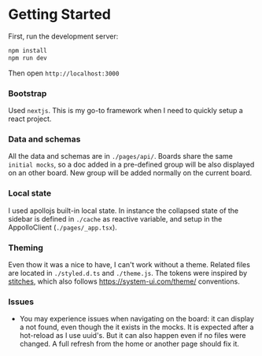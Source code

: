 # Getting Started

First, run the development server:

```bash
npm install
npm run dev
```

Then open `http://localhost:3000`

### Bootstrap

Used `nextjs`. This is my go-to framework when I need to quickly setup a react project.

### Data and schemas

All the data and schemas are in `./pages/api/`.
Boards share the same `initial mocks`, so a doc added in a pre-defined group will be also displayed on an other board.
New group will be added normally on the current board.

### Local state

I used apollojs built-in local state. In instance the collapsed state of the sidebar is defined in `./cache` as reactive variable, and setup in the AppolloClient (`./pages/_app.tsx`).

### Theming

Even thow it was a nice to have, I can't work without a theme. Related files are located in `./styled.d.ts` and `./theme.js`. The tokens were inspired by [stitches](https://stitches.dev/docs/tokens), which also follows https://system-ui.com/theme/ conventions.

### Issues

- You may experience issues when navigating on the board: it can display a not found, even though the it exists in the mocks. It is expected after a hot-reload as I use uuid's. But it can also happen even if no files were changed. A full refresh from the home or another page should fix it.
